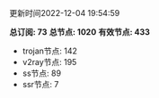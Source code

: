 更新时间2022-12-04 19:54:59

**总订阅: 73**
**总节点: 1020**
**有效节点: 433**
- trojan节点: 142
- v2ray节点: 195
- ss节点: 89
- ssr节点: 7
